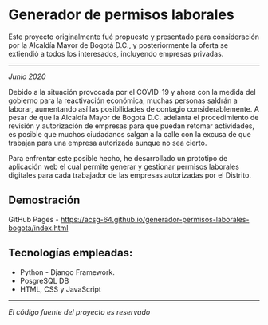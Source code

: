 # Generador de permisos laborales

Este proyecto originalmente fué propuesto y presentado para consideración por la Alcaldía Mayor de Bogotá D.C., y posteriormente la oferta se extiendió a todos los interesados, incluyendo empresas privadas.

***

_Junio 2020_

Debido a la situación provocada por el COVID-19 y ahora con la medida del gobierno para la reactivación económica, muchas personas saldrán a laborar, aumentando así las posibilidades de contagio considerablemente. A pesar de que la Alcaldía Mayor de Bogotá D.C. adelanta el procedimiento de revisión y autorización de empresas para que puedan retomar actividades, es posible que muchos ciudadanos salgan a la calle con la excusa de que trabajan para una empresa autorizada aunque no sea cierto.

Para enfrentar este posible hecho, he desarrollado un prototipo de aplicación web el cual permite generar y gestionar permisos laborales digitales para cada trabajador de las empresas autorizadas por el Distrito.

## Demostración
GitHub Pages - https://acsg-64.github.io/generador-permisos-laborales-bogota/index.html

## Tecnologías empleadas:
* Python - Django Framework.
* PosgreSQL DB
* HTML, CSS y JavaScript

***

_El código fuente del proyecto es reservado_
